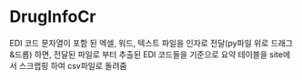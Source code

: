 # DrugInfoCr
EDI 코드 문자열이 포함 된 엑셀, 워드, 텍스트 파일을 인자로 전달(py파일 위로 드래그&드롭) 하면, 전달된 파일로 부터 추출된 EDI 코드들을 기준으로 
요약 테이블을 site에서 스크랩핑 하여 csv파일로 돌려줌
